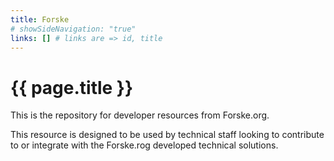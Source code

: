 ```yaml
---
title: Forske
# showSideNavigation: "true"
links: [] # links are => id, title
---
```


# {{ page.title }}

This is the repository for developer resources from Forske.org.

This resource is designed to be used by technical staff looking to contribute to or integrate with the Forske.rog developed technical solutions.
